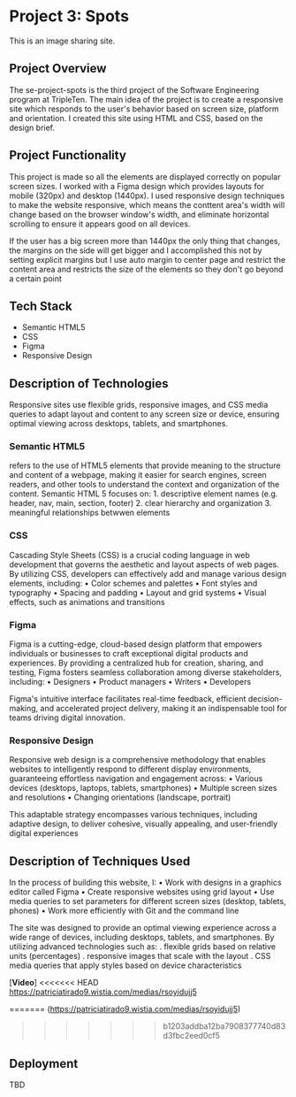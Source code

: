# Project 3: Spots

This is an image sharing site.

## Project Overview

The se-project-spots is the third project of the Software Engineering program at TripleTen. The main idea of the project is to create a responsive site which responds to the user's behavior based on screen size, platform and orientation. I created this site using HTML and CSS, based on the design brief.

## Project Functionality

This project is made so all the elements are displayed correctly on popular screen sizes. I worked with a Figma design which provides layouts for mobile (320px) and desktop (1440px). I used responsive design techniques to make the website responsive, which means the conttent area's width will change based on the browser window's width, and eliminate horizontal scrolling to ensure it appears good on all devices.

If the user has a big screen more than 1440px the only thing that changes, the margins on the side will get bigger and I accomplished this not by setting explicit margins but I use auto margin to center page and restrict the content area and restricts the size of the elements so they don't go beyond a certain point

## Tech Stack

- Semantic HTML5
- CSS
- Figma
- Responsive Design

## Description of Technologies

Responsive sites use flexible grids, responsive images, and CSS media queries to adapt layout and content to any screen size or device, ensuring optimal viewing across desktops, tablets, and smartphones.

### Semantic HTML5

refers to the use of HTML5 elements that provide meaning to the structure and content of a webpage, making it easier for search engines, screen readers, and other tools to understand the context and organization of the content. Semantic HTML 5 focuses on: 1. descriptive element names (e.g. header, nav, main, section, footer) 2. clear hierarchy and organization 3. meaningful relationships betwwen elements

### CSS

Cascading Style Sheets (CSS) is a crucial coding language in web development that governs the aesthetic and layout aspects of web pages. By utilizing CSS, developers can effectively add and manage various design elements, including:
•⁠ ⁠Color schemes and palettes
•⁠ ⁠Font styles and typography
•⁠ ⁠Spacing and padding
•⁠ ⁠Layout and grid systems
•⁠ ⁠Visual effects, such as animations and transitions

### Figma

Figma is a cutting-edge, cloud-based design platform that empowers individuals or businesses to craft exceptional digital products and experiences. By providing a centralized hub for creation, sharing, and testing, Figma fosters seamless collaboration among diverse stakeholders, including:
•⁠ ⁠Designers
•⁠ ⁠Product managers
•⁠ ⁠Writers
•⁠ ⁠Developers

Figma's intuitive interface facilitates real-time feedback, efficient decision-making, and accelerated project delivery, making it an indispensable tool for teams driving digital innovation.

### Responsive Design

Responsive web design is a comprehensive methodology that enables websites to intelligently respond to different display environments, guaranteeing effortless navigation and engagement across:
•⁠ ⁠Various devices (desktops, laptops, tablets, smartphones)
•⁠ ⁠Multiple screen sizes and resolutions
•⁠ ⁠Changing orientations (landscape, portrait)

This adaptable strategy encompasses various techniques, including adaptive design, to deliver cohesive, visually appealing, and user-friendly digital experiences

## Description of Techniques Used

In the process of building this website, I:
• Work with designs in a graphics editor called Figma
• Create responsive websites using grid layout
• Use media queries to set parameters for different screen sizes (desktop, tablets, phones)
• Work more efficiently with Git and the command line

The site was designed to provide an optimal viewing experience across a wide range of devices, including desktops, tablets, and smartphones. By utilizing advanced technologies such as:
. flexible grids based on relative units (percentages)
. responsive images that scale with the layout
. CSS media queries that apply styles based on device characteristics

[**Video**]
<<<<<<< HEAD
https://patriciatirado9.wistia.com/medias/rsoyidujj5

=======
(https://patriciatirado9.wistia.com/medias/rsoyidujj5)
>>>>>>> b1203addba12ba7908377740d83d3fbc2eed0cf5
## Deployment
TBD
